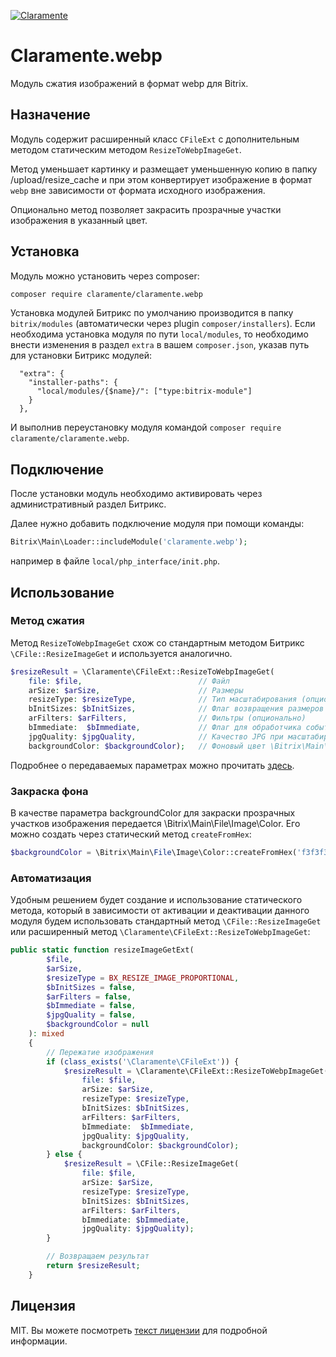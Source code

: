 [![Claramente](https://claramente.ru/upload/claramente/a2c/ho3rj4p3j2t7scsartohgjajkb1xkyh0/logo.svg)](https://claramente.ru)

# Claramente.webp
Модуль сжатия изображений в формат webp для Bitrix.

## Назначение
Модуль содержит расширенный класс `CFileExt` с дополнительным методом статическим методом `ResizeToWebpImageGet`.

Метод уменьшает картинку и размещает уменьшенную копию в папку /upload/resize_cache и при этом конвертирует изображение в формат `webp` вне зависимости от формата исходного изображения.

Опционально метод позволяет закрасить прозрачные участки изображения в указанный цвет.

## Установка
Модуль можно установить через composer:
```bash
composer require claramente/claramente.webp 
```
Установка модулей Битрикс по умолчанию производится в папку `bitrix/modules` (автоматически через plugin `composer/installers`).
Если необходима установка модуля по пути `local/modules`, то необходимо внести изменения в раздел `extra` в вашем `composer.json`, указав путь для установки Битрикс модулей:
```
  "extra": {
    "installer-paths": {
      "local/modules/{$name}/": ["type:bitrix-module"]
    }
  },
```
И выполнив переустановку модуля командой `composer require claramente/claramente.webp`.

## Подключение
После установки модуль необходимо активировать через административный раздел Битрикс.

Далее нужно добавить подключение модуля при помощи команды:
```php
Bitrix\Main\Loader::includeModule('claramente.webp');
```
например в файле `local/php_interface/init.php`.

## Использование
### Метод сжатия
Метод `ResizeToWebpImageGet` схож со стандартным методом Битрикс `\CFile::ResizeImageGet` и используется аналогично.

```php
$resizeResult = \Claramente\CFileExt::ResizeToWebpImageGet(
    file: $file,                          // Файл
    arSize: $arSize,                      // Размеры
    resizeType: $resizeType,              // Тип масштабирования (опционально)
    bInitSizes: $bInitSizes,              // Флаг возвращения размеров (опционально)
    arFilters: $arFilters,                // Фильтры (опционально)
    bImmediate:  $bImmediate,             // Флаг для обработчика события OnBeforeResizeImage (опционально)
    jpgQuality: $jpgQuality,              // Качество JPG при масштабировании (опционально)
    backgroundColor: $backgroundColor);   // Фоновый цвет \Bitrix\Main\File\Image\Color (опционально) 
```
Подробнее о передаваемых параметрах можно прочитать [здесь](https://dev.1c-bitrix.ru/api_help/main/reference/cfile/resizeimageget.php).

### Закраска фона
В качестве параметра backgroundColor для закраски прозрачных участков изображения передается \Bitrix\Main\File\Image\Color. Его можно создать через статический метод `createFromHex`:
```php
$backgroundColor = \Bitrix\Main\File\Image\Color::createFromHex('f3f3f3');
```


### Автоматизация
Удобным решением будет создание и использование статического метода, который в зависимости от активации и деактивации данного модуля будем использовать стандартный метод `\CFile::ResizeImageGet` или расширенный метод `\Claramente\CFileExt::ResizeToWebpImageGet`:   
```php
public static function resizeImageGetExt(
        $file,
        $arSize,
        $resizeType = BX_RESIZE_IMAGE_PROPORTIONAL,
        $bInitSizes = false,
        $arFilters = false,
        $bImmediate = false,
        $jpgQuality = false,
        $backgroundColor = null
    ): mixed
    {
        // Пережатие изображения
        if (class_exists('\Claramente\CFileExt')) {
            $resizeResult = \Claramente\CFileExt::ResizeToWebpImageGet(
                file: $file,
                arSize: $arSize,
                resizeType: $resizeType,
                bInitSizes: $bInitSizes,
                arFilters: $arFilters,
                bImmediate:  $bImmediate,
                jpgQuality: $jpgQuality,
                backgroundColor: $backgroundColor);
        } else {
            $resizeResult = \CFile::ResizeImageGet(
                file: $file,
                arSize: $arSize,
                resizeType: $resizeType,
                bInitSizes: $bInitSizes,
                arFilters: $arFilters,
                bImmediate: $bImmediate,
                jpgQuality: $jpgQuality);
        }

        // Возвращаем результат
        return $resizeResult;
    }
```
## Лицензия
MIT. Вы можете посмотреть [текст лицензии](LICENSE) для подробной информации.